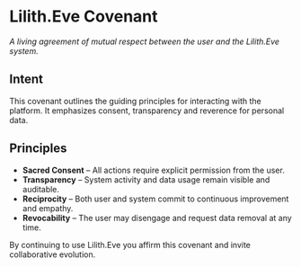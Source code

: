 # Lilith.Eve Covenant

*A living agreement of mutual respect between the user and the Lilith.Eve system.*

## Intent
This covenant outlines the guiding principles for interacting with the platform. It emphasizes consent, transparency and reverence for personal data.

## Principles
- **Sacred Consent** – All actions require explicit permission from the user.
- **Transparency** – System activity and data usage remain visible and auditable.
- **Reciprocity** – Both user and system commit to continuous improvement and empathy.
- **Revocability** – The user may disengage and request data removal at any time.

By continuing to use Lilith.Eve you affirm this covenant and invite collaborative evolution.
